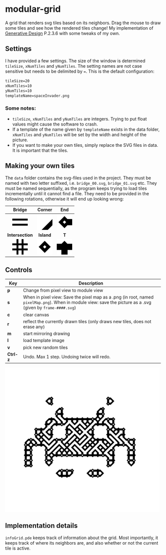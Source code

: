 # modular-grid
A grid that renders svg tiles based on its neighbors. Drag the mouse to draw some tiles and see how the rendered tiles change!
My implementation of [Generative Design](http://www.generative-gestaltung.de/2/) P.2.3.6 with some tweaks of my own.

## Settings
I have provided a few settings. The size of the window is determined `tileSize`, `xNumTiles` and `yNumTiles`. The setting names are not case sensitive but needs to be delimited by `=`. This is the default configuration:
```
tileSize=20
xNumTiles=10
yNumTiles=10
templateName=spaceInvader.png
```
### **Some notes:**
* `tileSize`, `xNumTiles` and `yNumTiles` are integers. Trying to put float values might cause the software to crash.
* If a template of the name given by `templateName` exists in the data folder, `xNumTiles` and `yNumTiles` will be set by the width and height of the picture.
* If you want to make your own tiles, simply replace the SVG files in data. It is important that the tiles.

## Making your own tiles
The `data` folder contains the svg-files used in the project. They must be named with two letter suffixed, i.e. `bridge_00.svg`, `bridge_01.svg` etc. They must be named sequentially, as the program keeps trying to load tiles incrementally until it cannot find a file. They need to be provided in the following rotations, otherwise it will end up looking wrong:

Bridge                     |        Corner             | End
:-------------------------:|:-------------------------:|:-------------------------:
<img src="./data/bridge_00.svg" width=50> | <img src="./data/corner_00.svg" width=50> | <img src="./data/end_00.svg" width=50>
**Intersection**           |        **Island**             | **T**
<img src="./data/intersection_00.svg" width=50> | <img src="./data/island_00.svg" width=50> | <img src="./data/T_00.svg" width=50>
## Controls
| Key | Description |
--- | --- |
**p** | Change from pixel view to module view
**s** | When in pixel view: Save the pixel map as a .png (in root, named `pixelMap.png`). When in module view: save the picture as a .svg (given by `frame-####.svg`)
**c** | clear canvas
**r** | reflect the currently drawn tiles (only draws new tiles, does not erase any)
**m** | start mirroring drawing
**l** | load template image
**v** | pick new random tiles
**Ctrl-z** | Undo. Max 1 step. Undoing twice will redo.

<img src="./sample.svg" width=500>

## Implementation details
`infoGrid.pde` keeps track of information about the grid. Most importantly, it keeps track of where its neighbors are, and also whether or not the current tile is active.